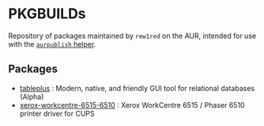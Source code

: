 PKGBUILDs
==============

Repository of packages maintained by `rew1red` on the AUR, intended for use with the [`aurpublish` helper](https://github.com/eli-schwartz/aurpublish).


## Packages

* [tableplus](https://aur.archlinux.org/packages/tableplus/) : Modern, native, and friendly GUI tool for relational databases (Alpha)
* [xerox-workcentre-6515-6510](https://aur.archlinux.org/packages/xerox-workcentre-6515-6510/) : Xerox WorkCentre 6515 / Phaser 6510 printer driver for CUPS
